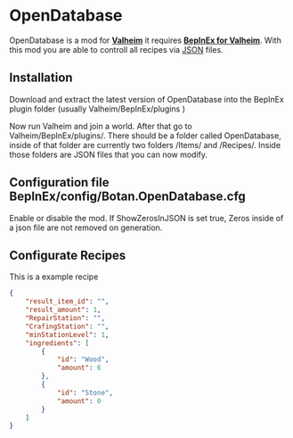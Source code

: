 # OpenDatabase

OpenDatabase is a mod for [**Valheim**](https://store.steampowered.com/app/892970/Valheim/) it requires [**BepInEx for Valheim**](https://valheim.thunderstore.io/package/denikson/BepInExPack_Valheim/).
With this mod you are able to controll all recipes via [JSON](https://en.wikipedia.org/wiki/JSON) files.

## Installation

Download and extract the latest version of OpenDatabase into the BepInEx plugin folder (usually Valheim/BepInEx/plugins )

Now run Valheim and join a world. After that go to Valheim/BepInEx/plugins/. There should be a folder called OpenDatabase, inside of that folder are currently two folders /Items/ and /Recipes/. Inside those folders are JSON files that you can now modify.

## Configuration file BepInEx/config/Botan.OpenDatabase.cfg

Enable or disable the mod.
If ShowZerosInJSON is set true, Zeros inside of a json file are not removed on generation.

## Configurate Recipes

This is a example recipe 
```json
{
	"result_item_id": "",
	"result_amount": 1,
	"RepairStation": "",
	"CrafingStation": "",
	"minStationLevel": 1,
	"ingredients": [
		{
			"id": "Wood",
			"amount": 6
		},
		{
			"id": "Stone",
			"amount": 0
		}
	]
}
```
